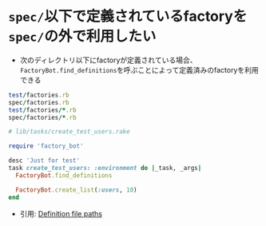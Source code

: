 # `spec/`以下で定義されているfactoryを`spec/`の外で利用したい
- 次のディレクトリ以下にfactoryが定義されている場合、
  `FactoryBot.find_definitions`を呼ぶことによって定義済みのfactoryを利用できる
```test/factories.rb
test/factories.rb
spec/factories.rb
test/factories/*.rb
spec/factories/*.rb
```
```ruby
# lib/tasks/create_test_users.rake

require 'factory_bot'

desc 'Just for test'
task create_test_users: :environment do |_task, _args|
  FactoryBot.find_definitions

  FactoryBot.create_list(:users, 10)
end
```

- 引用: [Definition file paths](https://github.com/thoughtbot/factory_bot/blob/master/GETTING_STARTED.md#definition-file-paths)
